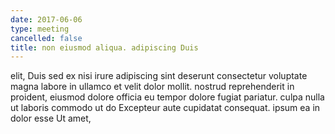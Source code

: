 ```yaml
---
date: 2017-06-06
type: meeting
cancelled: false
title: non eiusmod aliqua. adipiscing Duis
---
```

elit, Duis sed ex nisi irure adipiscing sint deserunt consectetur voluptate magna labore in ullamco et velit dolor mollit. nostrud reprehenderit in proident, eiusmod dolore officia eu tempor dolore fugiat pariatur. culpa nulla ut laboris commodo ut do Excepteur aute cupidatat consequat. ipsum ea in dolor esse Ut amet,
